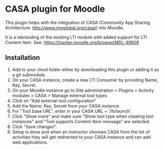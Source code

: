 CASA plugin for Moodle
=============

This plugin helps with the integration of CASA (Community App Sharing
Architecture: http://www.imsglobal.org/casa/) into Moodle.

It is a rebranding of the existing LTI module with added support for LTI Content
Item. See: https://tracker.moodle.org/browse/MDL-49609

Installation
-----------

1. Add to your /mod folder either by downloading this plugin or adding it as a git submodule.
2. On your CASA instance, create a new LTI Consumer by providing Name, Key, Secret.
3. On your Moodle instance go to Site administration > Plugins > Activity modules > CASA > Manage external tool types
4. Click on "Add external tool configuration"
5. Add the Name, Key, Secret from your CASA instance.
6. For "Tool base URL", enter in your CASA URL + '/lti/launch'.
7. Click "Show more" and make sure "Show tool type when creating tool instances" and "Tool supports Content-Item message" are selected.
8. Click "Save changes".
9. Setup is done and when an instructor chooses CASA from the list of activities they will get redirected to your CASA instance and can add web applications.